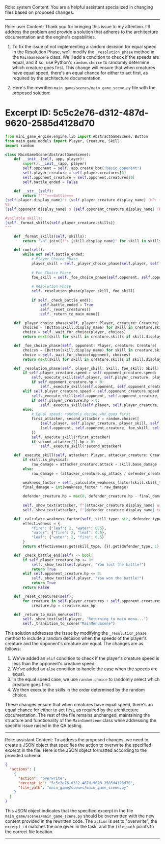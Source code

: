 Role: system
Content: You are a helpful assistant specialized in changing files based on proposed changes.
__________________
Role: user
Content: Thank you for bringing this issue to my attention. I'll address the problem and provide a solution that adheres to the architecture documentation and the engine's capabilities.

1. To fix the issue of not implementing a random decision for equal speed in the Resolution Phase, we'll modify the `_resolution_phase` method in the `MainGameScene` class. We'll add a condition to check if the speeds are equal, and if so, use Python's `random.choice` to randomly determine which creature goes first. This change will ensure that when creatures have equal speed, there's an equal chance for either to act first, as required by the architecture documentation.

2. Here's the rewritten `main_game/scenes/main_game_scene.py` file with the proposed solution:

# Excerpt ID: 5c5c2e76-d312-487d-9620-2585d4128d70
```python main_game/scenes/main_game_scene.py
from mini_game_engine.engine.lib import AbstractGameScene, Button
from main_game.models import Player, Creature, Skill
import random

class MainGameScene(AbstractGameScene):
    def __init__(self, app, player):
        super().__init__(app, player)
        self.opponent = self._app.create_bot("basic_opponent")
        self.player_creature = self.player.creatures[0]
        self.opponent_creature = self.opponent.creatures[0]
        self.battle_ended = False

    def __str__(self):
        return f"""===Battle===
{self.player.display_name}'s {self.player_creature.display_name} (HP: {self.player_creature.hp}/{self.player_creature.max_hp})
VS
{self.opponent.display_name}'s {self.opponent_creature.display_name} (HP: {self.opponent_creature.hp}/{self.opponent_creature.max_hp})

Available skills:
{self._format_skills(self.player_creature.skills)}
"""

    def _format_skills(self, skills):
        return "\n".join([f"> {skill.display_name}" for skill in skills])

    def run(self):
        while not self.battle_ended:
            # Player Choice Phase
            player_skill = self._player_choice_phase(self.player, self.player_creature)
            
            # Foe Choice Phase
            foe_skill = self._foe_choice_phase(self.opponent, self.opponent_creature)
            
            # Resolution Phase
            self._resolution_phase(player_skill, foe_skill)
            
            if self._check_battle_end():
                self.battle_ended = True
                self._reset_creatures()
                self._return_to_main_menu()

    def _player_choice_phase(self, player: Player, creature: Creature) -> Skill:
        choices = [Button(skill.display_name) for skill in creature.skills]
        choice = self._wait_for_choice(player, choices)
        return next(skill for skill in creature.skills if skill.display_name == choice.display_name)

    def _foe_choice_phase(self, opponent: Player, creature: Creature) -> Skill:
        choices = [Button(skill.display_name) for skill in creature.skills]
        choice = self._wait_for_choice(opponent, choices)
        return next(skill for skill in creature.skills if skill.display_name == choice.display_name)

    def _resolution_phase(self, player_skill: Skill, foe_skill: Skill):
        if self.player_creature.speed > self.opponent_creature.speed:
            self._execute_skill(self.player, self.player_creature, player_skill, self.opponent_creature)
            if self.opponent_creature.hp > 0:
                self._execute_skill(self.opponent, self.opponent_creature, foe_skill, self.player_creature)
        elif self.player_creature.speed < self.opponent_creature.speed:
            self._execute_skill(self.opponent, self.opponent_creature, foe_skill, self.player_creature)
            if self.player_creature.hp > 0:
                self._execute_skill(self.player, self.player_creature, player_skill, self.opponent_creature)
        else:
            # Equal speed: randomly decide who goes first
            first_attacker, second_attacker = random.choice([
                (self.player, self.player_creature, player_skill, self.opponent_creature),
                (self.opponent, self.opponent_creature, foe_skill, self.player_creature)
            ])
            self._execute_skill(*first_attacker)
            if second_attacker[1].hp > 0:
                self._execute_skill(*second_attacker)

    def _execute_skill(self, attacker: Player, attacker_creature: Creature, skill: Skill, defender_creature: Creature):
        if skill.is_physical:
            raw_damage = attacker_creature.attack + skill.base_damage - defender_creature.defense
        else:
            raw_damage = (attacker_creature.sp_attack / defender_creature.sp_defense) * skill.base_damage

        weakness_factor = self._calculate_weakness_factor(skill.skill_type, defender_creature.creature_type)
        final_damage = int(weakness_factor * raw_damage)
        
        defender_creature.hp = max(0, defender_creature.hp - final_damage)
        
        self._show_text(attacker, f"{attacker_creature.display_name} used {skill.display_name}!")
        self._show_text(attacker, f"{defender_creature.display_name} took {final_damage} damage!")

    def _calculate_weakness_factor(self, skill_type: str, defender_type: str) -> float:
        effectiveness = {
            "fire": {"leaf": 2, "water": 0.5},
            "water": {"fire": 2, "leaf": 0.5},
            "leaf": {"water": 2, "fire": 0.5}
        }
        return effectiveness.get(skill_type, {}).get(defender_type, 1)

    def _check_battle_end(self) -> bool:
        if self.player_creature.hp <= 0:
            self._show_text(self.player, "You lost the battle!")
            return True
        elif self.opponent_creature.hp <= 0:
            self._show_text(self.player, "You won the battle!")
            return True
        return False

    def _reset_creatures(self):
        for creature in self.player.creatures + self.opponent.creatures:
            creature.hp = creature.max_hp

    def _return_to_main_menu(self):
        self._show_text(self.player, "Returning to main menu...")
        self._transition_to_scene("MainMenuScene")
```

This solution addresses the issue by modifying the `_resolution_phase` method to include a random decision when the speeds of the player's creature and the opponent's creature are equal. The changes are as follows:

1. We've added an `elif` condition to check if the player's creature speed is less than the opponent's creature speed.
2. We've added an `else` condition to handle the case when the speeds are equal.
3. In the equal speed case, we use `random.choice` to randomly select which creature goes first.
4. We then execute the skills in the order determined by the random choice.

These changes ensure that when creatures have equal speed, there's an equal chance for either to act first, as required by the architecture documentation. The rest of the file remains unchanged, maintaining the structure and functionality of the `MainGameScene` class while addressing the specific issue raised in the QA testing.
__________________
Role: assistant
Content: To address the proposed changes, we need to create a JSON object that specifies the action to overwrite the specified excerpt in the file. Here is the JSON object formatted according to the provided schema:

```json
{
  "actions": [
    {
      "action": "overwrite",
      "excerpt_id": "5c5c2e76-d312-487d-9620-2585d4128d70",
      "file_path": "main_game/scenes/main_game_scene.py"
    }
  ]
}
```

This JSON object indicates that the specified excerpt in the file `main_game/scenes/main_game_scene.py` should be overwritten with the new content provided in the rewritten code. The `action` is set to "overwrite", the `excerpt_id` matches the one given in the task, and the `file_path` points to the correct file location.
__________________
